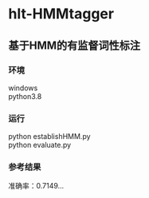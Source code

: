 # hlt-HMMtagger
## 基于HMM的有监督词性标注
### 环境
windows  
python3.8
### 运行
python establishHMM.py  
python evaluate.py
### 参考结果
准确率：0.7149...
